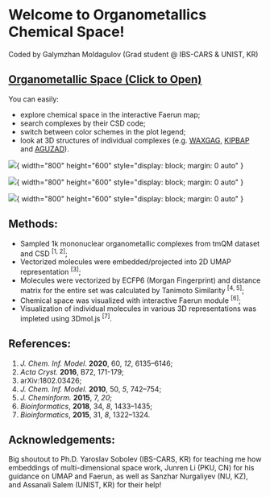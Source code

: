 

# Welcome to Organometallics Chemical Space!

Coded by Galymzhan Moldagulov (Grad student @ IBS-CARS & UNIST, KR)

## [Organometallic Space (Click to Open)](https://moldagulovg.github.io/organometallic-space/umap_plot.html)

You can easily:
- explore chemical space in the interactive Faerun map;
- search complexes by their CSD code;
- switch between color schemes in the plot legend;
- look at 3D structures of individual complexes (e.g. [WAXGAG](https://moldagulovg.github.io/organometallic-space/saved_htmls/WAXGAG.html), [KIPBAP](https://moldagulovg.github.io/organometallic-space/saved_htmls/KIPBAP.html) and [AGUZAD](https://moldagulovg.github.io/organometallic-space/saved_htmls/AGUZAD.html)).


![](https://moldagulovg.github.io/organometallic-space/docs/assets/om-space.png){ width="800" height="600" style="display: block; margin: 0 auto" }

![](https://moldagulovg.github.io/organometallic-space/docs/assets/3d-example.png){ width="800" height="600" style="display: block; margin: 0 auto" }

![](https://moldagulovg.github.io/organometallic-space/docs/assets/demonstration.gif){ width="800" height="600" style="display: block; margin: 0 auto" }



## Methods:
- Sampled 1k mononuclear organometallic complexes from tmQM dataset and CSD <sup>[1, 2]</sup>;
- Vectorized molecules were embedded/projected into 2D UMAP representation <sup>[3]</sup>;
- Molecules were vectorized by ECFP6 (Morgan Fingerprint) and distance matrix for the entire set was calculated by Tanimoto Similarity <sup>[4, 5]</sup>;
- Chemical space was visualized with interactive Faerun module <sup>[6]</sup>;
- Visualization of individual molecules in various 3D representations was impleted using 3Dmol.js <sup>[7]</sup>.

## References:
1. *J. Chem. Inf. Model*. **2020**, 60, *12*, 6135–6146;
2. *Acta Cryst.* **2016**, B72, 171-179;
3. arXiv:1802.03426;
4. *J. Chem. Inf. Model.* **2010**, 50, *5*, 742–754;
5. *J. Cheminform.* **2015**, 7, *20*;
6. *Bioinformatics*, **2018**, 34, *8*, 1433–1435;
7. *Bioinformatics*, **2015**, 31, *8*, 1322–1324.

## Acknowledgements:
Big shoutout to Ph.D. Yaroslav Sobolev (IBS-CARS, KR) for teaching me how embeddings of multi-dimensional space work, Junren Li (PKU, CN) for his guidance on UMAP and Faerun, as well as Sanzhar Nurgaliyev (NU, KZ), and Assanali Salem (UNIST, KR) for their help!



